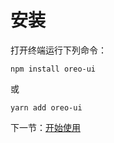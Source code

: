 # 安装



打开终端运行下列命令：

```
npm install oreo-ui
```

或

```
yarn add oreo-ui
```



下一节：[开始使用](#/doc/start)



